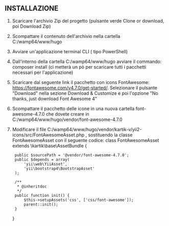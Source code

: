 INSTALLAZIONE
-------------

1. Scaricare l'archivio Zip del progetto (pulsante verde Clone or download, poi Download Zip)
2. Scompattare il contenuto dell'archivio nella cartella C:/wamp64/www/hugo
3. Avviare un'applicazione terminal CLI ( tipo PowerShell)
4. Dall'interno della cartella C:/wamp64/www/hugo avviare il commando: composer install (ci metterà un pò per scaricare tutti i pacchetti necessari per l'applicazione)
5. Scaricare dal seguente link il pacchetto con icons FontAwesome: https://fontawesome.com/v4.7.0/get-started/. Selezionare il pulsante "Download" nella sezione Download & Customize e poi l'opzione "No thanks, just download Font Awesome 4"
6. Scompattare il pacchetto delle icone in una nuova cartella font-awesome-4.7.0 che dovete creare in C:/wamp64/www/hugo/vendor/font-awesome-4.7.0  
7. Modificare il file C:/wamp64/www/hugo/vendor/kartik-v/yii2-icons/src/FontAwesomeAsset.php , sostituendo la classe FontAwesomeAsset con il seguente codice:
    class FontAwesomeAsset extends \kartik\base\AssetBundle {

        public $sourcePath = '@vendor/font-awesome-4.7.0';
        public $depends = array(
            'yii\web\YiiAsset',
            'yii\bootstrap4\BootstrapAsset'
        );

        /**
         * @inheritdoc
         */
        public function init() {
            $this->setupAssets('css', ['css/font-awesome']);
            parent::init();
        }

    }

